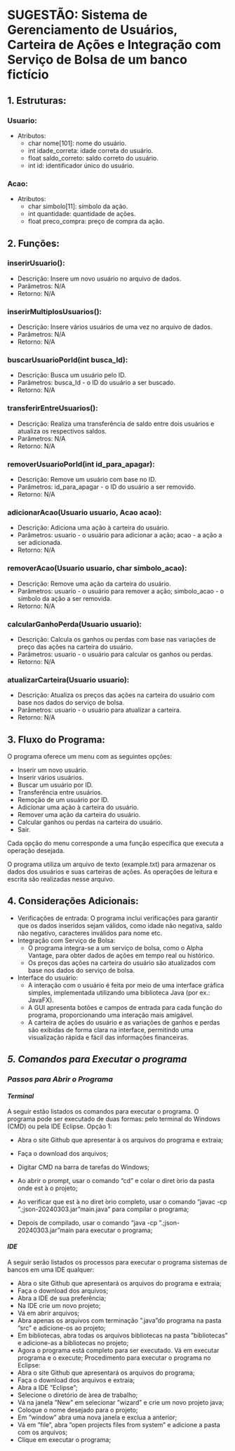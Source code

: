 # **SUGESTÃO: Sistema de Gerenciamento de Usuários, Carteira de Ações e Integração com Serviço de Bolsa de um banco fictício**

## **1. Estruturas:**
### **Usuario:**
- Atributos:
    - char nome[101]: nome do usuário.
    - int idade_correta: idade correta do usuário.
    - float saldo_correto: saldo correto do usuário.
    - int id: identificador único do usuário.
### **Acao:**
- Atributos:
    - char simbolo[11]: símbolo da ação.
    - int quantidade: quantidade de ações.
    - float preco_compra: preço de compra da ação.

## **2. Funções:**
### **inserirUsuario():**
- Descrição: Insere um novo usuário no arquivo de dados.
- Parâmetros: N/A
- Retorno: N/A
### **inserirMultiplosUsuarios():**
- Descrição: Insere vários usuários de uma vez no arquivo de dados.
- Parâmetros: N/A
- Retorno: N/A
### **buscarUsuarioPorId(int busca_Id):**
- Descrição: Busca um usuário pelo ID.
- Parâmetros: busca_Id - o ID do usuário a ser buscado.
- Retorno: N/A
### **transferirEntreUsuarios():**
- Descrição: Realiza uma transferência de saldo entre dois usuários e atualiza os respectivos saldos.
- Parâmetros: N/A
- Retorno: N/A
### **removerUsuarioPorId(int id_para_apagar):**
- Descrição: Remove um usuário com base no ID.
- Parâmetros: id_para_apagar - o ID do usuário a ser removido.
- Retorno: N/A
### **adicionarAcao(Usuario usuario, Acao acao):**
- Descrição: Adiciona uma ação à carteira do usuário.
- Parâmetros: usuario - o usuário para adicionar a ação; acao - a ação a ser adicionada.
- Retorno: N/A
### **removerAcao(Usuario usuario, char simbolo_acao):**
- Descrição: Remove uma ação da carteira do usuário.
- Parâmetros: usuario - o usuário para remover a ação; simbolo_acao - o símbolo da ação a ser removida.
- Retorno: N/A
### **calcularGanhoPerda(Usuario usuario):**
- Descrição: Calcula os ganhos ou perdas com base nas variações de preço das ações na carteira do usuário.
- Parâmetros: usuario - o usuário para calcular os ganhos ou perdas.
- Retorno: N/A
### **atualizarCarteira(Usuario usuario):**
- Descrição: Atualiza os preços das ações na carteira do usuário com base nos dados do serviço de bolsa.
- Parâmetros: usuario - o usuário para atualizar a carteira.
- Retorno: N/A

## **3. Fluxo do Programa:**
O programa oferece um menu com as seguintes opções:
- Inserir um novo usuário.
- Inserir vários usuários.
- Buscar um usuário por ID.
- Transferência entre usuários.
- Remoção de um usuário por ID.
- Adicionar uma ação à carteira do usuário.
- Remover uma ação da carteira do usuário.
- Calcular ganhos ou perdas na carteira do usuário.
- Sair.

Cada opção do menu corresponde a uma função específica que executa a operação desejada.

O programa utiliza um arquivo de texto (example.txt) para armazenar os dados dos usuários e suas carteiras de ações. As operações de leitura e escrita são realizadas nesse arquivo.

## **4. Considerações Adicionais:**
- Verificações de entrada: O programa inclui verificações para garantir que os dados inseridos sejam válidos, como idade não negativa, saldo não negativo, caracteres inválidos para nome etc.
- Integração com Serviço de Bolsa:
    - O programa integra-se a um serviço de bolsa, como o Alpha Vantage, para obter dados de ações em tempo real ou histórico.
    - Os preços das ações na carteira do usuário são atualizados com base nos dados do serviço de bolsa.
- Interface do usuário:
    - A interação com o usuário é feita por meio de uma interface gráfica simples, implementada utilizando uma biblioteca Java (por ex.: JavaFX).
    - A GUI apresenta botões e campos de entrada para cada função do programa, proporcionando uma interação mais amigável.
    - A carteira de ações do usuário e as variações de ganhos e perdas são exibidas de forma clara na interface, permitindo uma visualização rápida e fácil das informações financeiras.

## *5. Comandos para Executar o programa*
### *Passos para Abrir o Programa*
#### *Terminal*
A seguir estão listados os comandos para executar o programa. O programa pode ser executado de duas
formas: pelo terminal do Windows (CMD) ou pela IDE Eclipse.
Opção 1:

- Abra o site Github que apresentar ́a os arquivos do programa e extraia;
    
- Faça o download dos arquivos;
    
- Digitar CMD na barra de tarefas do Windows;
    
- Ao abrir o prompt, usar o comando “cd” e colar o diret ́orio da pasta onde est ́a o projeto;
    
- Ao verificar que est ́a no diret ́orio completo, usar o comando “javac -cp ”.;json-20240303.jar”main.java”
para compilar o programa;

- Depois de compilado, usar o comando “java -cp ”.;json-20240303.jar”main para executar o programa;

#### *IDE*

A seguir serão listados os processos para executar o programa sistemas de bancos em uma IDE qualquer:

- Abra o site Github que apresentará os arquivos do programa e extraia;
- Faça o download dos arquivos;
- Abra a IDE de sua preferência;
- Na IDE crie um novo projeto;
- Vá em abrir arquivos;
- Abra apenas os arquivos com terminação ”.java”do programa na pasta ”src” e adicione-os ao projeto;
- Em bibliotecas, abra todas os arquivos bibliotecas na pasta ”bibliotecas” e adicione-as a bibliotecas no
projeto;
- Agora o programa está completo para ser executado. Vá em executar programa e o execute;
Procedimento para executar o programa no Eclipse:
- Abra o site Github que apresentará os arquivos do programa;
- Faça o download dos arquivos e extraia;
- Abra a IDE ”Eclipse”;
- Selecione o diretório de ́area de trabalho;
- Vá na janela ”New” em selecionar ”wizard” e crie um novo projeto java;
- Coloque o nome desejado para o projeto;
- Em ”window” abra uma nova janela e exclua a anterior;
- Vá em ”file”, abra ”open projects files from system” e adicione a pasta com os arquivos;
- Clique em executar o programa;



















